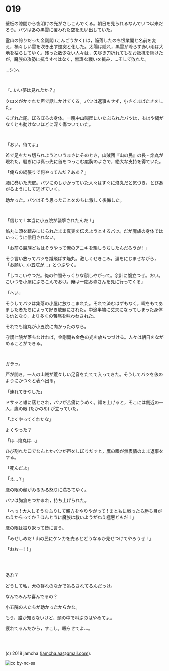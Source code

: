 

# 019

壁板の隙間から夜明けの光がさしこんでくる。朝日を見られるなんていつ以来だろう。バツはあの黒雲に覆われた空を思い出していた。  

霊山の誇りだった金剛閣 (こんごうかく) は，陥落したのち恨業閣と名前を変え，禍々しい雲を吹き出す煙突と化した。太陽は隠れ，黒雲が降らす赤い雨は大地を枯らしてゆく。残った数少ない人々は，矢尽き刀折れてもなお抵抗を続けたが，魔族の攻勢に抗うすべはなく，無謀な戦いを挑み，…そして敗れた。  

…シン。  

<br>  

『…いい夢は見れたか？』  

クロメがかすれた声で話しかけてくる。バツは返事もせず，小さくまばたきをした。  

ちぎれた尾。ぼろぼろの身体。一晩中山賊団にいたぶられたバツは，もはや縄がなくとも動けないほどに深く傷ついていた。  

<br>  

「おい，待てよ」  

斧で足をたち切られようというまさにそのとき，山賊団『山の民』の長・焔丸が現れた。騒ぎには真っ先に首をつっこむ度胸のよさで，絶大な支持を得ていた。  

「俺らの縄張りで何やってんだ？ああ？」  

腰に巻いた虎皮。バツにのしかかっていた人々はすぐに焔丸だと気づき，とびあがるようにして逃げていく。  

助かった。バツはそう思ったことをのちに激しく後悔した。  

<br>  

「信じて ! 本当に小五院が襲撃されたんだ ! 」  

焔丸に頭を踏みにじられたまま真実を伝えようとするバツ。だが魔族の身体ではいっこうに信用されない。  

「お前ら魔族どもはそうやって俺のアニキを騙しうちしたんだろうが ! 」  

そう言い放ってバツを蹴飛ばす焔丸。激しくせきこみ，涙をにじませながら，「お願い…小五院が…」とつぶやく。  

「しつこいやつだ。俺の仲間そっくりな顔しやがって。余計に腹立つぜ。おい。こいつを小屋にぶちこんでおけ。俺は一応お寺さんを見に行ってくる」  

「へい」  

そうしてバツは集落の小屋に放りこまれた。それで済むはずもなく，暇をもてあました者たちによって好き放題にされた。中途半端に丈夫になってしまった身体も仇となり，より多くの苦痛を味わわされた。  

それでも焔丸が小五院に向かったのなら。  

守護七院が落ちなければ，金剛閣も金色の光を放ちつづける。人々は朝日をながめることができる。  

<br>  

ガラッ。  

戸が開き，一人の山賊が荒々しい足音をたてて入ってきた。そうしてバツを俵のようにかつぐと表へ出る。  

「連れてきやした」  

ドサッと雑に落とされ，バツが苦痛にうめく。顔を上げると，そこには側近の一人，鷹の眼 (たかのめ) が立っていた。  

「よくやってくれたな」  

よくやった？  

「ほ…焔丸は…」  

ひび割れた口でなんとかバツが声をしぼりだすと，鷹の眼が無表情のまま返事をする。  

「死んだよ」  

「え…？」  

鷹の眼の顔がみるみる怒りに満ちてゆく。  

バツは胸倉をつかまれ，持ち上げられた。  

「へっ ! 大人しそうなふりして親方をやりやがって ! まともに戦ったら勝ち目がねえからってか？ほんとうに魔族は救いようがねえ極悪どもだ ! 」  

鷹の眼は振り返って皆に言う。  

「みせしめだ ! 山の民にケンカを売るとどうなるか見せつけてやろうぜ ! 」  

「おおー ! ! 」  

<br>  
<br>  

あれ？  

どうして私，犬の群れのなかで吊るされてるんだっけ。  

なんでみんな喜んでるの？  

小五院の人たちが助かったからかな。  

もう，誰か知らないけど，頭の中で叫ぶのはやめてよ。  

疲れてるんだから，すこし，眠らせてよ…。  

<br>  
<br>  

(c) 2018 jamcha (jamcha.aa@gmail.com).  

![cc by-nc-sa](https://i.creativecommons.org/l/by-nc-sa/4.0/88x31.png)  

